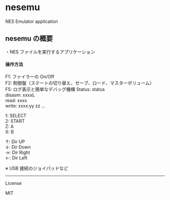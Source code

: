 nesemu
=========

NES Emulator application

## nesemu の概要   

・NES ファイルを実行するアプリケーション   
   
#### 操作方法

F1:  ファイラーの On/Off   
F2:  制御盤（ステートの切り替え、セーブ、ロード、マスターボリューム）   
F5:  ログ表示と簡単なデバッグ機構
  Status: status   
  disasm: xxxxL   
  read:   xxxx   
  write:  xxxx:yy zz ...   
   
1:   SELECT   
2:   START   
Z:   A   
X:   B   
   
↑:  Dir UP   
↓:  Dir Down   
→:  Dir Right   
←:  Dir Left   
   
※ USB 接続のジョイパッドなど   
   
---
License

MIT
